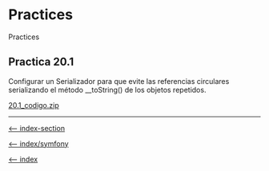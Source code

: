 
# Practices

Practices

## Practica 20.1

Configurar un Serializador para que evite las referencias circulares serializando el método __toString() de los objetos repetidos.

[20.1_codigo.zip](/symfony/trainingIT/20-serializer/20.1_codigo.zip)

---

[<-- index-section](/symfony/trainingIT/index.md)

[<-- index/symfony](/symfony/index.md)

[<-- index](/README.md)
